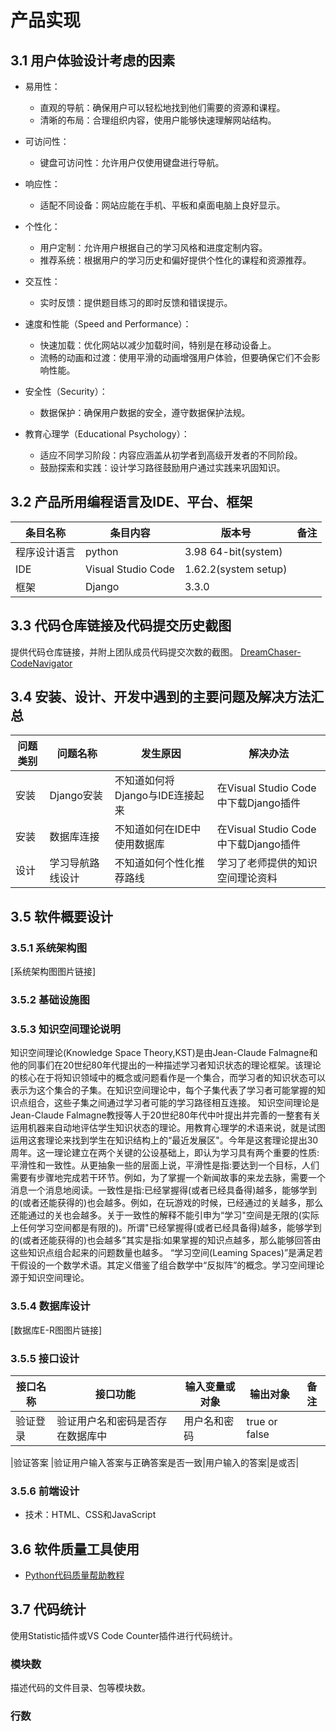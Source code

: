 # 产品实现
## 3.1 用户体验设计考虑的因素

- 易用性：
  - 直观的导航：确保用户可以轻松地找到他们需要的资源和课程。
  - 清晰的布局：合理组织内容，使用户能够快速理解网站结构。

- 可访问性：
  - 键盘可访问性：允许用户仅使用键盘进行导航。

- 响应性：
  - 适配不同设备：网站应能在手机、平板和桌面电脑上良好显示。

- 个性化：
  - 用户定制：允许用户根据自己的学习风格和进度定制内容。
  - 推荐系统：根据用户的学习历史和偏好提供个性化的课程和资源推荐。

- 交互性：
  - 实时反馈：提供题目练习的即时反馈和错误提示。

- 速度和性能（Speed and Performance）：
  - 快速加载：优化网站以减少加载时间，特别是在移动设备上。
  - 流畅的动画和过渡：使用平滑的动画增强用户体验，但要确保它们不会影响性能。

- 安全性（Security）：
  - 数据保护：确保用户数据的安全，遵守数据保护法规。

- 教育心理学（Educational Psychology）：
  - 适应不同学习阶段：内容应涵盖从初学者到高级开发者的不同阶段。
  - 鼓励探索和实践：设计学习路径鼓励用户通过实践来巩固知识。


## 3.2 产品所用编程语言及IDE、平台、框架

| 条目名称   | 条目内容 | 版本号       | 备注     |
|------------|----------|--------------|----------|
| 程序设计语言 | python     | 3.98 64-bit(system) |          |
| IDE        | Visual Studio Code  | 1.62.2(system setup) | |
| 框架       | Django | 3.3.0 | |

## 3.3 代码仓库链接及代码提交历史截图

提供代码仓库链接，并附上团队成员代码提交次数的截图。
[DreamChaser-CodeNavigator](https://github.com/syufree/DreamChaser-CodeNavigator.git)

## 3.4 安装、设计、开发中遇到的主要问题及解决方法汇总

| 问题类别 | 问题名称 | 发生原因 | 解决办法 |
|----------|----------|----------|----------|
|   安装   | Django安装 | 不知道如何将Django与IDE连接起来 | 在Visual Studio Code中下载Django插件|
|   安装   | 数据库连接  | 不知道如何在IDE中使用数据库    | 在Visual Studio Code中下载Django插件|
|   设计   | 学习导航路线设计| 不知道如何个性化推荐路线|学习了老师提供的知识空间理论资料|

## 3.5 软件概要设计

### 3.5.1 系统架构图

[系统架构图图片链接]

### 3.5.2 基础设施图


### 3.5.3 知识空间理论说明

知识空间理论(Knowledge Space Theory,KST)是由Jean-Claude Falmagne和他的同事们在20世纪80年代提出的一种描述学习者知识状态的理论框架。该理论的核心在于将知识领域中的概念或问题看作是一个集合，而学习者的知识状态可以表示为这个集合的子集。在知识空间理论中，每个子集代表了学习者可能掌握的知识点组合，这些子集之间通过学习者可能的学习路径相互连接。 知识空间理论是Jean-Claude Falmagne教授等人于20世纪80年代中叶提出并完善的一整套有关运用机器来自动地评估学生知识状态的理论。用教育心理学的术语来说，就是试图运用这套理论来找到学生在知识结构上的“最近发展区"。今年是这套理论提出30周年。这一理论建立在两个关键的公设基础上，即认为学习具有两个重要的性质:平滑性和一致性。从更抽象一些的层面上说，平滑性是指:要达到一个目标，人们需要有步骤地完成若干环节。例如，为了掌握一个新闻故事的来龙去脉，需要一个消息一个消息地阅读。一致性是指:已经掌握得(或者已经具备得)越多，能够学到的(或者还能获得的)也会越多。例如，在玩游戏的时候，已经通过的关越多，那么还能通过的关也会越多。关于一致性的解释不能引申为“学习"空间是无限的(实际上任何学习空间都是有限的)。所谓"已经掌握得(或者已经具备得)越多，能够学到的(或者还能获得的)也会越多”其实是指:如果掌握的知识点越多，那么能够回答由这些知识点组合起来的问题数量也越多。 
“学习空间(Leaming Spaces)”是满足若干假设的一个数学术语。其定义借鉴了组合数学中“反拟阵”的概念。学习空间理论源于知识空间理论。

### 3.5.4 数据库设计

[数据库E-R图图片链接]

### 3.5.5 接口设计

| 接口名称 | 接口功能 | 输入变量或对象 | 输出对象 | 备注 |
|----------|----------|----------------|----------|------|
| 验证登录 | 验证用户名和密码是否存在数据库中 | 用户名和密码| true or false |  |

|验证答案 |验证用户输入答案与正确答案是否一致|用户输入的答案|是或否|

### 3.5.6 前端设计
- 技术：HTML、CSS和JavaScript


## 3.6 软件质量工具使用

- [Python代码质量帮助教程](https://www.jetbrains.com/help/pycharm/tutorial-code-quality-assistance-tips-and-tricks.html)


## 3.7 代码统计

使用Statistic插件或VS Code Counter插件进行代码统计。

### 模块数

描述代码的文件目录、包等模块数。

### 行数


